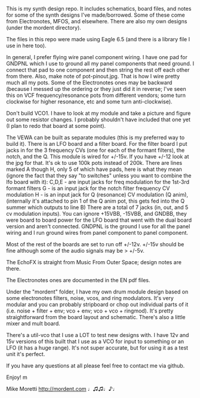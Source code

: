 This is my synth design repo.  It includes schematics, board files, and notes for some of the synth designs I've made/borrowed.  Some of these come from Electronotes, MFOS, and elsewhere.  There are also my own designs (under the mordent directory).

The files in this repo were made using Eagle 6.5 (and there is a library file I use in here too).

In general, I prefer flying wire panel component wiring.  I have one pad for GNDPNL which I use to ground all my panel components that need ground.  I connect that pad to one component and then string the rest off each other from there.  Also, make note of pot-pinout.jpg.  That is how I wire pretty much all my pots.  Some of the Electronotes ones may be backward (because I messed up the ordering or they just did it in reverse; I've seen this on VCF frequency/resonance pots from different vendors; some turn clockwise for higher resonance, etc and some turn anti-clockwise).

Don't build VCO1.  I have to look at my module and take a picture and figure out some resistor changes.  I probably shouldn't have included that one yet (I plan to redo that board at some point).

The VEWA can be built as separate modules (this is my preferred way to build it).  There is an LFO board and a filter board.  For the filter board I put jacks in for the 3 frequency CVs  (one for each of the formant filters), the notch, and the Q.  This module is wired for +/-15v.  If you have +/-12 look at the jpg for that.  It's ok to use 100k pots instead of 200k.  There are lines marked A though H, only 5 of which have pads, here is what they mean (ignore the fact that they say "to switches" unless you want to combine the lfo board with it):
C,D,E - are input jacks for freq modulation for the 1st-3rd formant  filters
G - is an input jack for the notch filter frequency CV modulation
H - is an input jack for Q (resonance) CV modulation (Q anim),  (internally it's attached to pin 1 of the Q anim pot, this gets fed into the Q summer which outputs to line B)
There are a total of 7 jacks (in, out, and 5 cv modulation inputs).
You can ignore +15VBB, -15VBB, and GNDBB, they were board to board power  for the LFO board that went with the dual board version and aren't connected.  GNDPNL is the ground I use for all the panel wiring and I run ground wires from panel component to panel component.

Most of the rest of the boards are set to run off +/-12v.  +/-15v should be fine although some of the audio signals may be > +/-5v.

The EchoFX is straight from Music From Outer Space; design notes are there.

The Electronotes ones are documented in the EN pdf files.

Under the "mordent" folder, I have my own drum module design based on some electronotes filters, noise, vcos, and ring modulators.  It's very modular and you can probably stripboard or chop out individual parts of it (i.e. noise + filter + env; vco + env; vco + vco + ringmod).  It's pretty straightforward from the board layout and schematic.  There's also a little mixer and mult board.

There's a util-vco that I use a LOT to test new designs with.  I have 12v and 15v versions of this built that I use as a VCO for input to something or an LFO (it has a huge range).  It's not super accurate, but for using it as a test unit it's perfect.

If you have any questions at all please feel free to contact me via github.

Enjoy!
m
 
Mike Moretti
http://mordent.com
♩♫♫♩♪♩
